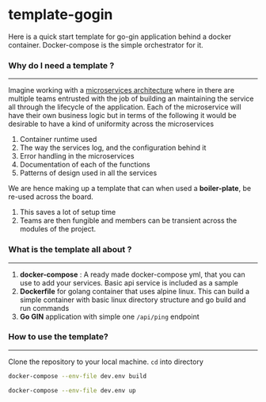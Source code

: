 # template-gogin
Here is a quick start template for go-gin application behind a docker container. Docker-compose is the simple orchestrator for it. 

### Why do I need a template ?
---- 

Imagine working with a [microservices architecture]() where in there are multiple teams entrusted with the job of building an maintaining the service all through the lifecycle of the application. Each of the microservice will have their own business logic but in terms of the following it would be desirable to have a kind of uniformity across the microservices 

1. Container runtime used 
2. The way the services log, and the configuration behind it 
3. Error handling in the microservices 
4. Documentation of each of the functions 
5. Patterns of design used in all the services 

We are hence making up a template that can when used a __boiler-plate__, be re-used across the board. 

1. This saves a lot of setup time 
2. Teams are then fungible and members can be transient across the modules of the project.

### What is the template all about ?
-----

1. __docker-compose__ : A ready made docker-compose yml, that you can use to add your services. Basic api service is included as a sample
2. __Dockerfile__ for golang container that uses alpine linux. This can build a simple container with basic linux directory structure and go build and run commands
3. __Go GIN__ application with simple one `/api/ping` endpoint


### How to use the template?
-----

Clone the repository to your local machine. `cd` into directory 

```sh
docker-compose --env-file dev.env build
```

```sh 
docker-compose --env-file dev.env up
```